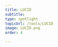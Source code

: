 ```yaml
---
title: LUCID
subtitle: 
type: spotlight 
topicUrl: /tools/LUCID
image: LUCID.png
order: 4

---
```



